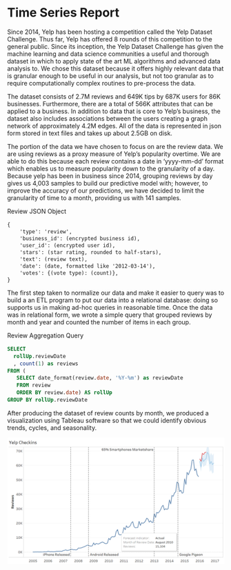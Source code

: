 # Time Series Report

Since 2014, Yelp has been hosting a competition called the Yelp Dataset Challenge. Thus far, Yelp has offered 8 rounds of this competition to the general public. Since its inception, the Yelp Dataset Challenge has given the machine learning and data science communities a useful and thorough dataset in which to apply state of the art ML algorithms and advanced data analysis to. We chose this dataset because it offers highly relevant data that is granular enough to be useful in our analysis, but not too granular as to require computationally complex routines to pre-process the data.

The dataset consists of 2.7M reviews and 649K tips by 687K users for 86K businesses. Furthermore, there are a total of 566K attributes that can be applied to a business. In addition to data that is core to Yelp’s business, the dataset also includes associations between the users creating a graph network of approximately 4.2M edges. All of the data is represented in json form stored in text files and takes up about 2.5GB on disk.

The portion of the data we have chosen to focus on are the review data. We are using reviews as a proxy measure of Yelp’s popularity overtime. We are able to do this because each review contains a date in ‘yyyy-mm-dd’ format which enables us to measure popularity down to the granularity of a day. Because yelp has been in business since 2014, grouping reviews by day gives us 4,003 samples to build our predictive model with; however, to improve the  accuracy of our predictions, we have decided to limit the granularity of time to a month, providing us with 141 samples.

Review JSON Object
```
{
    'type': 'review',
    'business_id': (encrypted business id),
    'user_id': (encrypted user id),
    'stars': (star rating, rounded to half-stars),
    'text': (review text),
    'date': (date, formatted like '2012-03-14'),
    'votes': {(vote type): (count)},
}
```

The first step taken to normalize our data and make it easier to query was to build a an ETL program to put our data into a relational database: doing so supports us in making ad-hoc queries in reasonable time. Once the data was in relational form, we wrote a simple query that grouped reviews by month and year and counted the number of items in each group. 

Review Aggregation Query
```sql
SELECT
  rollUp.reviewDate
  , count(1) as reviews
FROM (
   SELECT date_format(review.date, '%Y-%m') as reviewDate
   FROM review
   ORDER BY review.date) AS rollUp
GROUP BY rollUp.reviewDate
```

After producing the dataset of review counts by month, we produced a visualization using Tableau software so that we could identify obvious trends, cycles, and seasonality.

![Alt text](/assets/yelp_checkins_over_time.png?raw=true "Review Counts over Time")


